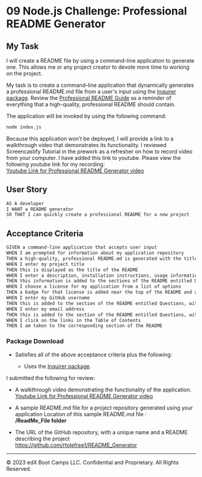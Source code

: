 # 09 Node.js Challenge: Professional README Generator

## My Task

I will create a README file by using a command-line application to generate one. This allows me or any project creator to devote more time to working on the project.

My task is to create a command-line application that dynamically generates a professional README.md file from a user's input using the [Inquirer package](https://www.npmjs.com/package/inquirer/v/8.2.4). Review the [Professional README Guide](https://coding-boot-camp.github.io/full-stack/github/professional-readme-guide) as a reminder of everything that a high-quality, professional README should contain. 

The application will be invoked by using the following command:

```bash
node index.js
```

Because this application won’t be deployed, I will provide a link to a walkthrough video that demonstrates its functionality. I reviewed Screencastify Tutorial in the prework as a refresher on how to record video from your computer. I have added this link to youtube. Please view the following youtube link for my recording:<br>
[Youtube Link for Professional README Generator video](https://youtu.be/8nRNnAy4dE8)

## User Story

```md
AS A developer
I WANT a README generator
SO THAT I can quickly create a professional README for a new project
```

## Acceptance Criteria

```md
GIVEN a command-line application that accepts user input
WHEN I am prompted for information about my application repository
THEN a high-quality, professional README.md is generated with the title of my project and sections entitled Description, Table of Contents, Installation, Usage, License, Contributing, Tests, and Questions
WHEN I enter my project title
THEN this is displayed as the title of the README
WHEN I enter a description, installation instructions, usage information, contribution guidelines, and test instructions
THEN this information is added to the sections of the README entitled Description, Installation, Usage, Contributing, and Tests
WHEN I choose a license for my application from a list of options
THEN a badge for that license is added near the top of the README and a notice is added to the section of the README entitled License that explains which license the application is covered under
WHEN I enter my GitHub username
THEN this is added to the section of the README entitled Questions, with a link to my GitHub profile
WHEN I enter my email address
THEN this is added to the section of the README entitled Questions, with instructions on how to reach me with additional questions
WHEN I click on the links in the Table of Contents
THEN I am taken to the corresponding section of the README
```


### Package Download

* Satisfies all of the above acceptance criteria plus the following:

	* Uses the [Inquirer package](https://www.npmjs.com/package/inquirer/v/8.2.4).


I submitted the following for review:

* A walkthrough video demonstrating the functionality of the application.<br>
    [Youtube Link for Professional README Generator video](https://youtu.be/8nRNnAy4dE8)

* A sample README.md file for a project repository generated using your application
    Location of this sample README.md file : <br>
    <b>/ReadMe_File folder</b>

* The URL of the GitHub repository, with a unique name and a README describing the project<br>
    https://github.com/rtolefree1/README_Generator
---

© 2023 edX Boot Camps LLC. Confidential and Proprietary. All Rights Reserved.
